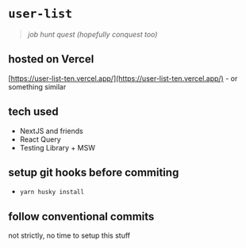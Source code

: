 # `user-list`

> _job hunt quest (hopefully conquest too)_

## hosted on Vercel

[https://user-list-ten.vercel.app/](https://user-list-ten.vercel.app/) - or something similar

## tech used

- NextJS and friends
- React Query
- Testing Library + MSW

## setup git hooks before commiting

- `yarn husky install`

## follow conventional commits

not strictly, no time to setup this stuff
